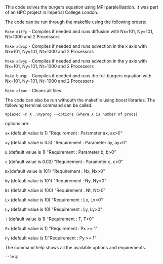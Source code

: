 This code solves the burgers equation using MPI paralellisation. It was part of an HPC project in Imperial College London. 

The code can be run through the makefile using the following orders:

`Make diffp` - Compiles if needed and runs diffusion with Nx=101, Ny=101, Nt=1000 and 2 Processors

`Make advxp` - Compiles if needed and runs advection in the x axis with Nx=101, Ny=101, Nt=1000 and 2 Processors

`Make advyp` - Compiles if needed and runs advection in the y axis with Nx=101, Ny=101, Nt=1000 and 2 Processors

`Make burgp` - Compiles if needed and runs the full burgers equation with Nx=101, Ny=101, Nt=1000 and 2 Processors

`Make clean` - Cleans all files

The code can also be run withouth the makefile using boost libraries. The following terminal command can be called.

`mpiexec -n X .\myprog --options (where X is number of procs)`

options are:

`ax` (default value is 1) "Requirement : Parameter ax, ax>0"

`ay` (default value is 0.5) "Requirement : Parameter ay, ay>0"

`b` (default value is 1) "Requirement : Parameter b, b>0"

`c` (default value is 0.02) "Requirement : Parameter c, c>0"

`Nx`(default value is 101) "Requirement : Nx, Nx>0"

`Ny` (default value is 101) "Requirement : Ny, Ny>0"

`Nt` (default value is 100) "Requirement : Nt, Nt>0"

`Lx` (default value is 10) "Requirement : Lx, Lx>0"

`Ly` (default value is 10) "Requirement : Ly, Ly>0"

`T` (default value is 1) "Requirement : T, T>0"

`Px` (default value is 1) "Requirement : Px >= 1"

`Py` (default value is 1)"Requirement : Py >= 1"

The command help shows all the available options and requirements.

`--help` 



